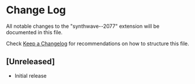 # Change Log

All notable changes to the "synthwave--2077" extension will be documented in this file.

Check [Keep a Changelog](http://keepachangelog.com/) for recommendations on how to structure this file.

## [Unreleased]

- Initial release
